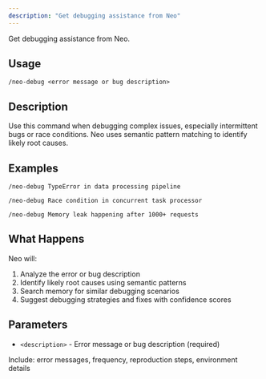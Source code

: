 ```yaml
---
description: "Get debugging assistance from Neo"
---
```


Get debugging assistance from Neo.

## Usage

```
/neo-debug <error message or bug description>
```

## Description

Use this command when debugging complex issues, especially intermittent bugs or race conditions. Neo uses semantic pattern matching to identify likely root causes.

## Examples

```
/neo-debug TypeError in data processing pipeline

/neo-debug Race condition in concurrent task processor

/neo-debug Memory leak happening after 1000+ requests
```

## What Happens

Neo will:
1. Analyze the error or bug description
2. Identify likely root causes using semantic patterns
3. Search memory for similar debugging scenarios
4. Suggest debugging strategies and fixes with confidence scores

## Parameters

- `<description>` - Error message or bug description (required)

Include: error messages, frequency, reproduction steps, environment details
